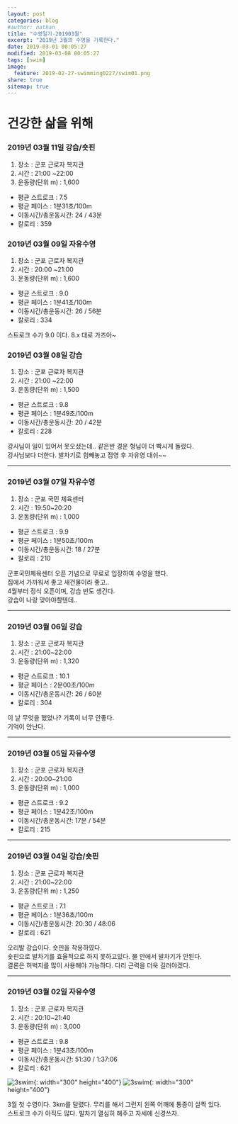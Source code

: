 ```yaml
---
layout: post
categories: blog
#author: nathan
title: "수영일기-201903월"
excerpt: "2019년 3월의 수영을 기록한다."
date: 2019-03-01 00:05:27
modified: 2019-03-08 00:05:27
tags: [swim]
image:
  feature: 2019-02-27-swimming0227/swim01.png
share: true
sitemap: true
---
```

# 건강한 삶을 위해

### 2019년 03월 11일 강습/숏핀
1. 장소 : 군포 근로자 복지관
2. 시간 : 21:00 ~22:00
3. 운동량(단위 m) : 1,600
  - 평균 스트로크 : 7.5
  - 평균 페이스 : 1분31초/100m
  - 이동시간/총운동시간: 24 / 43분
  - 칼로리 : 359

### 2019년 03월 09일 자유수영
1. 장소 : 군포 근로자 복지관
2. 시간 : 20:00 ~21:00
3. 운동량(단위 m) : 1,600
  - 평균 스트로크 : 9.0
  - 평균 페이스 : 1분41초/100m
  - 이동시간/총운동시간: 26 / 56분
  - 칼로리 : 334

스트로크 수가 9.0 이다. 8.x 대로 가즈아~

### 2019년 03월 08일 강습
1. 장소 : 군포 근로자 복지관
2. 시간 : 21:00 ~22:00
3. 운동량(단위 m) : 1,500
  - 평균 스트로크 : 9.8
  - 평균 페이스 : 1분49초/100m
  - 이동시간/총운동시간: 20 / 42분
  - 칼로리 : 228

강사님이 일이 있어서 못오셨는데.. 같은반 경운 형님이 더 빡시게 돌렸다.  
강사님보다 더한다. 발차기로 힘빼놓고 접영 후 자유영 대쉬~~  

---

### 2019년 03월 07일 자유수영
1. 장소 : 군포 국민 체육센터
2. 시간 : 19:50~20:20
3. 운동량(단위 m) : 1,000
  - 평균 스트로크 : 9.9
  - 평균 페이스 : 1분50초/100m
  - 이동시간/총운동시간: 18 / 27분
  - 칼로리 : 210

군포국민체육센터 오픈 기념으로 무료로 입장하여 수영을 했다.  
집에서 가까워서 좋고 새건물이라 좋고..  
4월부터 정식 오픈이며, 강습 반도 생긴다.  
강습이 나랑 맞아야할텐데..

---

### 2019년 03월 06일 강습
1. 장소 : 군포 근로자 복지관
2. 시간 : 21:00~22:00
3. 운동량(단위 m) : 1,320
  - 평균 스트로크 : 10.1
  - 평균 페이스 : 2분00초/100m
  - 이동시간/총운동시간: 26 / 60분
  - 칼로리 : 304

이 날 무엇을 했었나? 기록이 너무 안좋다.  
기억이 안난다.

---

### 2019년 03월 05일 자유수영
1. 장소 : 군포 근로자 복지관
2. 시간 : 20:00~21:00
3. 운동량(단위 m) : 1,000
  - 평균 스트로크 : 9.2
  - 평균 페이스 : 1분42초/100m
  - 이동시간/총운동시간: 17분 / 54분
  - 칼로리 : 215

---

### 2019년 03월 04일 강습/숏핀
1. 장소 : 군포 근로자 복지관
2. 시간 : 21:00~22:00
3. 운동량(단위 m) : 1,250
  - 평균 스트로크 : 7.1
  - 평균 페이스 : 1분36초/100m
  - 이동시간/총운동시간: 20:30 / 48:06
  - 칼로리 : 621

오리발 강습이다. 숏핀을 착용하였다.  
숏핀으로 발차기를 효율적으로 하지 못하고있다. 물 안에서 발차기가 안된다.  
결론은 허벅지를 많이 사용해야 가능하다. 다리 근력을 더욱 길러야겠다.

---
### 2019년 03월 02일 자유수영
1. 장소 : 군포 근로자 복지관
2. 시간 : 20:10~21:40
3. 운동량(단위 m) : 3,000
  - 평균 스트로크 : 9.8
  - 평균 페이스 : 1분43초/100m
  - 이동시간/총운동시간: 51:30 / 1:37:06
  - 칼로리 : 621

![3swim](/images/2019-03-01-swimming/swim01.jpg){: width="300" height="400"}
![3swim](/images/2019-03-01-swimming/swim02.jpg){: width="300" height="400"}

3월 첫 수영이다. 3km를 달렸다. 무리를 해서 그런지 왼쪽 어깨에 통증이 살짝 있다.  
스트로크 수가 아직도 많다. 발차기 열심히 해주고 자세에 신경쓰자.

<!--
### 2019년 03월 xx일 강습
1. 장소 : 군포 근로자 복지관
2. 시간 : 21:00~21:50
3. 운동량(단위 m) : 1,200
  - 평균 스트로크 : 9.5
  - 평균 페이스 : 1분46초/100m
  - 이동시간/총운동시간: 20:44 / 1:08:55
  - 칼로리 : 247

![gamin1](/images/2019-02-27-swimming0227/0227_1.jpg){: width="300" height="400"}{: .center}
![gamin2](/images/2019-02-27-swimming0227/0227_2.jpg){: width="300" height="400"}{: .center}

평균 스트로크 수치를 중점 적으로 보고있다.  
현재 9.5~9.8 정도 나온다. 8점 대로 낮추는걸 목표로 열심히 물질 해보자.

## Reference
* [https://pivotal.io/cicd](https://pivotal.io/cicd)
-->
